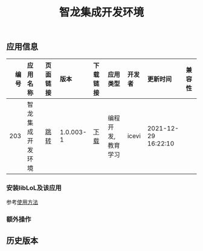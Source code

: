 ﻿---
id: 203
title: 智龙集成开发环境
toc: true
weight: 203
---

## 应用信息 
|   编号 | 应用名称     | 页面链接                                       | 版本        | 下载链接                                                                                         | 应用类型      | 开发者   | 更新时间                | 兼容性   |
|-----:|:---------|:-------------------------------------------|:----------|:---------------------------------------------------------------------------------------------|:----------|:------|:--------------------|:------|
|  203 | 智龙集成开发环境 | [跳转](http://app.loongapps.cn/#/detail/203) | 1.0.003-1 | [下载](http://113.24.212.22:8090/upload/file/cn.mculoong.smartloong_1.0.003-1_loongarch64.deb) | 编程开发,教育学习 | icevi | 2021-12-29 16:22:10 |       |
### 安装libLoL及该应用 
参考[使用方法](/docs/usage) 
### 额外操作 


## 历史版本 
 